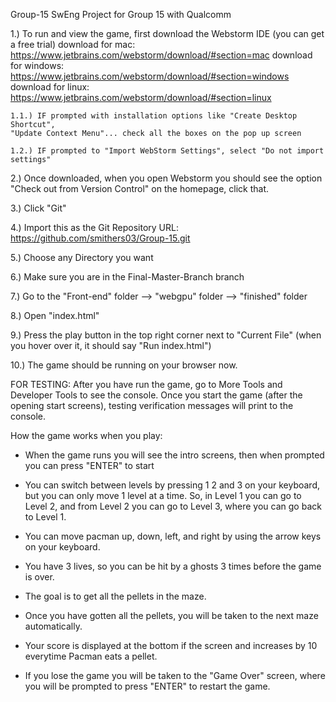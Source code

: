Group-15
SwEng Project for Group 15 with Qualcomm

1.) To run and view the game, first download the Webstorm IDE (you can get a free trial)
download for mac: https://www.jetbrains.com/webstorm/download/#section=mac
download for windows: https://www.jetbrains.com/webstorm/download/#section=windows
download for linux: https://www.jetbrains.com/webstorm/download/#section=linux

    1.1.) IF prompted with installation options like "Create Desktop Shortcut",
    "Update Context Menu"... check all the boxes on the pop up screen

    1.2.) IF prompted to "Import WebStorm Settings", select "Do not import settings"

2.) Once downloaded, when you open Webstorm you should see the option "Check out from Version Control"
on the homepage, click that.

3.) Click "Git"

4.) Import this as the Git Repository URL: https://github.com/smithers03/Group-15.git

5.) Choose any Directory you want

6.) Make sure you are in the Final-Master-Branch branch

7.) Go to the "Front-end" folder --> "webgpu" folder --> "finished" folder

8.) Open "index.html"

9.) Press the play button in the top right corner next to "Current File"
(when you hover over it, it should say "Run index.html")

10.) The game should be running on your browser now.

FOR TESTING: After you have run the game, go to More Tools and Developer Tools
to see the console. Once you start the game (after the opening start screens),
testing verification messages will print to the console.

How the game works when you play:

- When the game runs you will see the intro screens, then when prompted you can press
"ENTER" to start

- You can switch between levels by pressing 1 2 and 3 on your keyboard, but you
can only move 1 level at a time. So, in Level 1 you can go to Level 2, and from Level 2
you can go to Level 3, where you can go back to Level 1.

- You can move pacman up, down, left, and right by using the arrow keys on your keyboard.

- You have 3 lives, so you can be hit by a ghosts 3 times before the game is over.

- The goal is to get all the pellets in the maze.

- Once you have gotten all the pellets, you will be taken to the next maze automatically.

- Your score is displayed at the bottom if the screen and increases by 10 everytime
Pacman eats a pellet.

- If you lose the game you will be taken to the "Game Over" screen, where you will be
prompted to press "ENTER" to restart the game.
